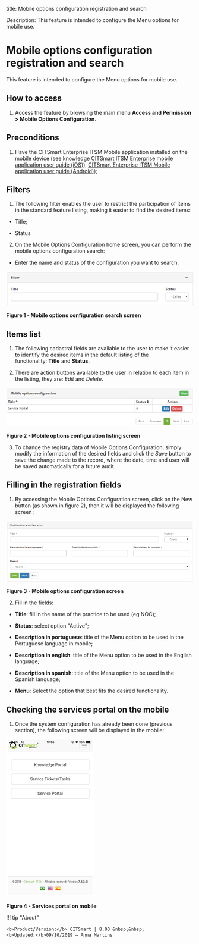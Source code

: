 title: Mobile options configuration registration and search

Description: This feature is intended to configure the Menu options for mobile use.

# Mobile options configuration registration and search

This feature is intended to configure the Menu options for mobile use.

How to access
-------------

1.  Access the feature by browsing the main menu **Access and Permission \>
    Mobile Options Configuration**.

Preconditions
-------------

1.  Have the CITSmart Enterprise ITSM Mobile application installed on the mobile
    device (see knowledge [CITSmart ITSM Enterprise mobile application user
    guide (iOS)][1]), [CITSmart Enterprise ITSM Mobile application user guide
    (Android)][2]);

Filters
-------

1.  The following filter enables the user to restrict the participation of items
    in the standard feature listing, making it easier to find the desired items:

  -   Title;

  -   Status

2.  On the Mobile Options Configuration home screen, you can perform the mobile
    options configuration search:

-   Enter the name and status of the configuration you want to search.

![Criar](images/options-1.png)

**Figure 1 - Mobile options configuration search screen**

Items list
----------

1.  The following cadastral fields are available to the user to make it easier
    to identify the desired items in the default listing of the
    functionality: **Title** and **Status**.

2.  There are action buttons available to the user in relation to each item in
    the listing, they are: *Edit* and *Delete*.

![Criar](images/options-2.png)

**Figure 2 - Mobile options configuration listing screen**

3.  To change the registry data of Mobile Options Configuration, simply modify
    the information of the desired fields and click the *Save* button to save
    the change made to the record, where the date, time and user will be saved
    automatically for a future audit.

Filling in the registration fields
----------------------------------

1.  By accessing the Mobile Options Configuration screen, click on the New
    button (as shown in figure 2), then it will be displayed the following
    screen :

![Criar](images/options-3.png)

**Figure 3 - Mobile options configuration screen**

2.  Fill in the fields:

-   **Title**: fill in the name of the practice to be used (eg NOC);

-   **Status**: select option "Active";

-   **Description in portuguese**: title of the Menu option to be used in the
    Portuguese language in mobile;

-   **Description in english**: title of the Menu option to be used in the
    English language;

-   **Description in spanish**: title of the Menu option to be used in the
    Spanish language;

-   **Menu**: Select the option that best fits the desired functionality.

Checking the services portal on the mobile
------------------------------------------

1.  Once the system configuration has already been done (previous section), the
    following screen will be displayed in the mobile:

![Criar](images/options-4.png)

**Figure 4 - Services portal on mobile**



!!! tip "About"

    <b>Product/Version:</b> CITSmart | 8.00 &nbsp;&nbsp;
    <b>Updated:</b>09/10/2019 – Anna Martins
    
[1]:/en-us/citsmart-platform-7/additional-features/mobile-and-field-service/apps/ios.html

[2]:/en-us/citsmart-platform-7/additional-features/mobile-and-field-service/apps/android.html

